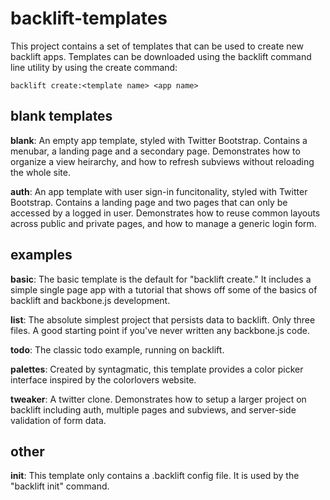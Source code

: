 # backlift-templates #

This project contains a set of templates that can be used to create new backlift apps. Templates can be downloaded using the backlift command line utility by using the create command:

	backlift create:<template name> <app name>


## blank templates ##

**blank**: An empty app template, styled with Twitter Bootstrap. Contains a menubar, a landing page and a secondary page. Demonstrates how to organize a view heirarchy, and how to refresh subviews without reloading the whole site.

**auth**: An app template with user sign-in funcitonality, styled with Twitter Bootstrap. Contains a landing page and two pages that can only be accessed by a logged in user. Demonstrates how to reuse common layouts across public and private pages, and how to manage a generic login form. 

## examples ##

**basic**: The basic template is the default for "backlift create." It includes a simple single page app with a tutorial that shows off some of the basics of backlift and backbone.js development.

**list**: The absolute simplest project that persists data to backlift. Only three files. A good starting point if you've never written any backbone.js code.

**todo**: The classic todo example, running on backlift.

**palettes**: Created by syntagmatic, this template provides a color picker interface inspired by the colorlovers website.

**tweaker**: A twitter clone. Demonstrates how to setup a larger project on backlift including auth, multiple pages and subviews, and server-side validation of form data.

## other ##

**init**: This template only contains a .backlift config file. It is used by the "backlift init" command.
